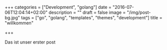 +++
categories = ["Development", "golang"]
date = "2016-07-06T12:04:14+02:00"
description = ""
draft = false
image = "/img/post-bg.jpg"
tags = ["go", "golang", "templates", "themes", "development"]
title = "willkommen"

+++

Das ist unser erster post
